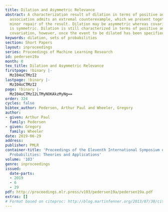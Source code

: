 ```yaml
---
title: Dilation and Asymmetric Relevance
abstract: A characterization result of dilation in terms of positive and negative
  association admits an extremal counterexample, which we present together with a
  minor repair of the result. Dilation may be asymmetric whereas covariation itself
  is symmetric. Dilation is still characterized in terms of positive and negative
  covariation, however, once the event to be dilated has been specified.
keywords: dilation, sets of probabilities
section: Short Papers
layout: inproceedings
series: Proceedings of Machine Learning Research
id: pedersen19a
month: 0
tex_title: Dilation and Asymmetric Relevance
firstpage: !binary |-
  MzI04oCTMzI2
lastpage: !binary |-
  MzI04oCTMzI2
page: !binary |-
  MzI04oCTMzI2LTMyNOKAkzMyNg==
order: 324
cycles: false
bibtex_author: Pedersen, Arthur Paul and Wheeler, Gregory
author:
- given: Arthur Paul
  family: Pedersen
- given: Gregory
  family: Wheeler
date: 2019-06-29
address: 
publisher: PMLR
container-title: 'Proceedings of the Eleventh International Symposium on Imprecise
  Probabilities: Theories and Applications'
volume: '103'
genre: inproceedings
issued:
  date-parts:
  - 2019
  - 6
  - 29
pdf: http://proceedings.mlr.press/v103/pedersen19a/pedersen19a.pdf
extras: []
# Format based on citeproc: http://blog.martinfenner.org/2013/07/30/citeproc-yaml-for-bibliographies/
---
```

